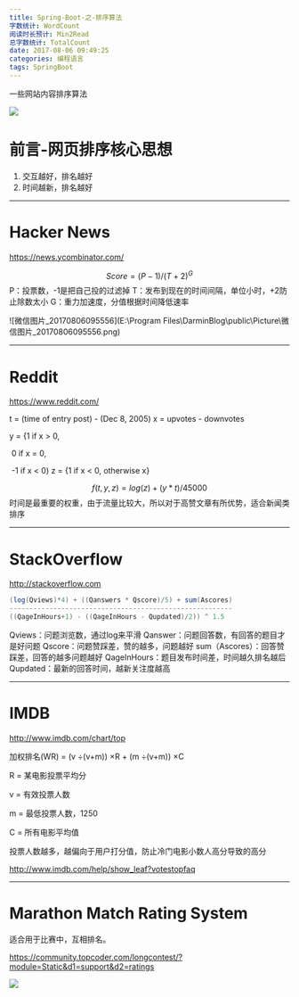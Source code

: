 ```yaml
---
title: Spring-Boot-之-排序算法
字数统计: WordCount
阅读时长预计: Min2Read
总字数统计: TotalCount
date: 2017-08-06 09:49:25
categories: 编程语言
tags: SpringBoot
---
```


一些网站内容排序算法

![](https://timgsa.baidu.com/timg?image&quality=80&size=b9999_10000&sec=1501996227800&di=9b1181fa8d889a6da506cf1273ad6efd&imgtype=0&src=http%3A%2F%2Fstatic.open-open.com%2Flib%2FuploadImg%2F20140708%2F20140708090444_305.gif)
<!--more-->

# 前言-网页排序核心思想

1. 交互越好，排名越好
2. 时间越新，排名越好

***

# Hacker News

https://news.ycombinator.com/


$$
Score=(P-1)/(T+2)^G
$$
P：投票数，-1是把自己投的过滤掉
T：发布到现在的时间间隔，单位小时，+2防止除数太小
G：重力加速度，分值根据时间降低速率

![微信图片_20170806095556](E:\Program Files\DarminBlog\public\Picture\微信图片_20170806095556.png)

***

# Reddit

https://www.reddit.com/

t = (time of entry post) - (Dec 8, 2005)
x = upvotes - downvotes

y = {1 if x > 0,

​        0 if x = 0, 

​       -1 if x < 0)
z = {1 if x < 0, otherwise x}


$$
f(t,y,z)=log(z) + (y * t)/45000
$$
时间是最重要的权重，由于流量比较大，所以对于高赞文章有所优势，适合新闻类排序

***

# StackOverflow

http://stackoverflow.com

```java
(log(Qviews)*4) + ((Qanswers * Qscore)/5) + sum(Ascores)
--------------------------------------------------------
((QageInHours+1) - ((QageInHours - Qupdated)/2)) ^ 1.5
```

Qviews：问题浏览数，通过log来平滑
Qanswer：问题回答数，有回答的题目才是好问题
Qscore：问题赞踩差，赞的越多，问题越好
sum（Ascores）：回答赞踩差，回答的越多问题越好
QageInHours：题目发布时间差，时间越久排名越后
Qupdated：最新的回答时间，越新关注度越高

***

# IMDB

http://www.imdb.com/chart/top

加权排名(WR) = (v ÷(v+m)) ×R + (m ÷(v+m)) ×C

R = 某电影投票平均分

v = 有效投票人数

m = 最低投票人数，1250

C = 所有电影平均值

投票人数越多，越偏向于用户打分值，防止冷门电影小数人高分导致的高分

http://www.imdb.com/help/show_leaf?votestopfaq

***

# Marathon Match Rating System 

适合用于比赛中，互相排名。



https://community.topcoder.com/longcontest/?module=Static&d1=support&d2=ratings



![](https://timgsa.baidu.com/timg?image&quality=80&size=b9999_10000&sec=1501996276177&di=05d24cbed6e6d7d46bfe8e80b84f2283&imgtype=0&src=http%3A%2F%2Fstatic.open-open.com%2Flib%2FuploadImg%2F20140708%2F20140708090444_59.gif)